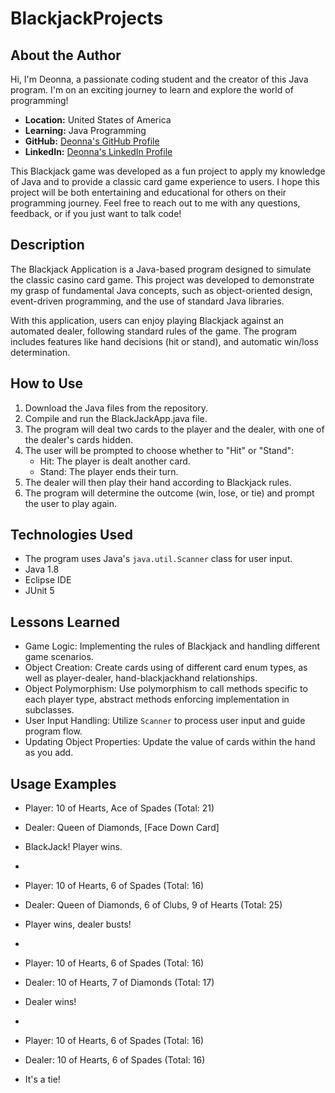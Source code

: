 # BlackjackProjects

## About the Author
Hi, I'm Deonna, a passionate coding student and the creator of this Java program. I'm on an exciting journey to learn and explore the world of programming!

- **Location:** United States of America
- **Learning:** Java Programming
- **GitHub:** [Deonna's GitHub Profile](https://github.com/Deonnaa)
- **LinkedIn:** [Deonna's LinkedIn Profile](https://www.linkedin.com/in/deonna-aponte-506a3318b/)

This Blackjack game was developed as a fun project to apply my knowledge of Java and to provide a classic card game experience to users. I hope this project will be both entertaining and educational for others on their programming journey. Feel free to reach out to me with any questions, feedback, or if you just want to talk code!

## Description
The Blackjack Application is a Java-based program designed to simulate the classic casino card game. This project was developed to demonstrate my grasp of fundamental Java concepts, such as object-oriented design, event-driven programming, and the use of standard Java libraries.

With this application, users can enjoy playing Blackjack against an automated dealer, following standard rules of the game. The program includes features like hand decisions (hit or stand), and automatic win/loss determination.

## How to Use
1. Download the Java files from the repository.
2. Compile and run the BlackJackApp.java file.
3. The program will deal two cards to the player and the dealer, with one of the dealer's cards hidden.
4. The user will be prompted to choose whether to "Hit" or "Stand":
	- Hit: The player is dealt another card.
	-	Stand: The player ends their turn.
5. The dealer will then play their hand according to Blackjack rules.
6. The program will determine the outcome (win, lose, or tie) and prompt the user to play again.

## Technologies Used
- The program uses Java's `java.util.Scanner` class for user input.
- Java 1.8
- Eclipse IDE
- JUnit 5

## Lessons Learned
- Game Logic: Implementing the rules of Blackjack and handling different game scenarios.
- Object Creation: Create cards using of different card enum types, as well as player-dealer, hand-blackjackhand relationships.
- Object Polymorphism: Use polymorphism to call methods specific to each player type, abstract methods enforcing implementation in subclasses.
- User Input Handling: Utilize `Scanner` to process user input and guide program flow.
- Updating Object Properties: Update the value of cards within the hand as you add.

## Usage Examples
- Player: 10 of Hearts, Ace of Spades (Total: 21)
- Dealer: Queen of Diamonds, [Face Down Card]
- BlackJack! Player wins.
- 
- Player: 10 of Hearts, 6 of Spades (Total: 16)
- Dealer: Queen of Diamonds, 6 of Clubs, 9 of Hearts (Total: 25)
- Player wins, dealer busts!

- 
- Player: 10 of Hearts, 6 of Spades (Total: 16)
- Dealer: 10 of Hearts, 7 of Diamonds (Total: 17)
- Dealer wins!
- 
- Player: 10 of Hearts, 6 of Spades (Total: 16)
- Dealer: 10 of Hearts, 6 of Spades (Total: 16)
- It's a tie!

